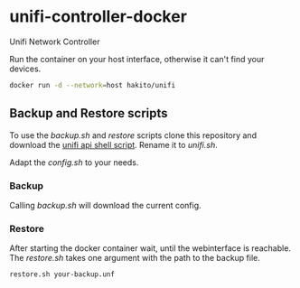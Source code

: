 # unifi-controller-docker

Unifi Network Controller

Run the container on your host interface, otherwise it can't find your devices.

```bash
docker run -d --network=host hakito/unifi
```

## Backup and Restore scripts

To use the _backup.sh_ and _restore_ scripts clone this repository and download the [unifi api shell script](https://dl.ui.com/unifi/6.0.36/unifi_sh_api). Rename it to _unifi.sh_.

Adapt the _config.sh_ to your needs.

### Backup

Calling _backup.sh_ will download the current config.

### Restore

After starting the docker container wait, until the webinterface is reachable. The _restore.sh_ takes one argument with the path to the backup file.

```bash
restore.sh your-backup.unf
```
